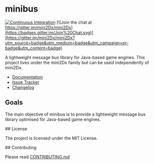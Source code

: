 # minibus
[![Continuous Integration](https://github.com/mini2Dx/minibus/actions/workflows/ci.yml/badge.svg?branch=master)](https://github.com/mini2Dx/minibus/actions/workflows/ci.yml)
[![Join the chat at https://gitter.im/mini2Dx/mini2Dx](https://badges.gitter.im/Join%20Chat.svg)](https://gitter.im/mini2Dx/mini2Dx?utm_source=badge&utm_medium=badge&utm_campaign=pr-badge&utm_content=badge)

A lightweight message bus library for Java-based game engines. This project lives under the mini2Dx family but can be used independently of mini2Dx.

 * [Documentation](https://github.com/mini2Dx/mini2Dx/wiki/Message-Bus)
 * [Issue Tracker](https://github.com/mini2Dx/minibus/issues)
 * [Changelog](https://github.com/mini2Dx/minibus/blob/master/CHANGES)

## Goals

The main objective of minibus is to provide a lightweight message bus library optimised for Java-based game engines.

## License

The project is licensed under the MIT License.

## Contributing

Please read [CONTRIBUTING.md](https://github.com/mini2Dx/minibus/blob/master/CONTRIBUTING.md)